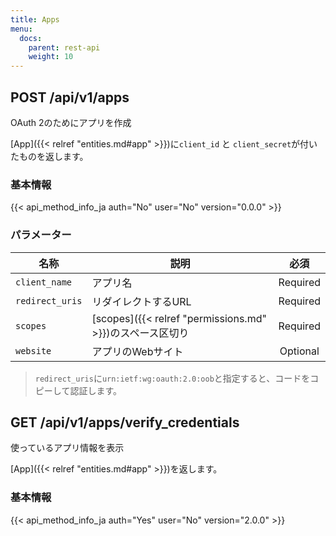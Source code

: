 ```yaml
---
title: Apps
menu:
  docs:
    parent: rest-api
    weight: 10
---
```


## POST /api/v1/apps

OAuth 2のためにアプリを作成

[App]({{< relref "entities.md#app" >}})に`client_id` と `client_secret`が付いたものを返します。

### 基本情報

{{< api_method_info_ja auth="No" user="No" version="0.0.0" >}}

### パラメーター

|名称|説明|必須|
|----|-----------|:------:|
| `client_name` | アプリ名 | Required |
| `redirect_uris` | リダイレクトするURL | Required |
| `scopes` | [scopes]({{< relref "permissions.md" >}})のスペース区切り | Required |
| `website` | アプリのWebサイト | Optional |

> `redirect_uris`に`urn:ietf:wg:oauth:2.0:oob`と指定すると、コードをコピーして認証します。

## GET /api/v1/apps/verify_credentials

使っているアプリ情報を表示

[App]({{< relref "entities.md#app" >}})を返します。

### 基本情報

{{< api_method_info_ja auth="Yes" user="No" version="2.0.0" >}}
